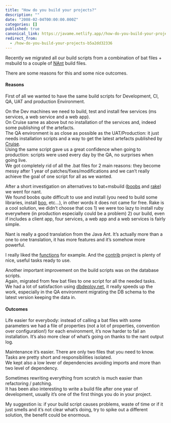 ```yaml
---
title: "How do you build your projects?"
description: ""
date: "2008-02-04T00:00:00.000Z"
categories: []
published: true
canonical_link: https://javame.netlify.app//how-do-you-build-your-projects-b5a2dd32336
redirect_from:
  - /how-do-you-build-your-projects-b5a2dd32336
---
```


Recently we migrated all our build scripts from a combination of bat files + msbuild to a couple of [NAnt](http://nant.sourceforge.net/) build files.

There are some reasons for this and some nice outcomes.

#### Reasons

First of all we wanted to have the same build scripts for Development, CI, QA, UAT and production Environment.

On the Dev machines we need to build, test and install few services (ms services, a web service and a web app).   
On Cruise same as above but no installation of the services and, indeed some publishing of the artefacts.   
The QA environment is as close as possible as the UAT/Production: it just needs installation scripts and a way to get the latest artefacts published by [Cruise](http://confluence.public.thoughtworks.org/display/CCNET/Welcome+to+CruiseControl.NET).   
Using the same script gave us a great confidence when going to production: scripts were used every day by the QA, no surprises when going live.   
We got completely rid of all the .bat files for 2 main reasons: they become messy after 1 year of patches/fixes/modifications and we can’t really achieve the goal of one script for all as we wanted.

After a short investigation on alternatives to bat+msbuild ([boobs](http://www.ayende.com/Blog/archive/2007/09/22/Introducing-Boobs-Boo-Build-System.aspx) and [rake](http://blog.jayfields.com/2005/08/using-rake-for-building-and-testing.html)) we went for nant.   
We found boobs quite difficult to use and install (you need to build some libraries, install [boo](http://boo.codehaus.org/), etc…), in other words it does not came for free. Rake is a cool solution, we didn’t choose that cos 1) we were too lazy to install ruby everywhere (in production especially could be a problem) 2) our build, even if includes a client app, four services, a web app and a web services is fairly simple.

Nant is really a good translation from the Java Ant. It’s actually more than a one to one translation, it has more features and it’s somehow more powerful.

I really liked the [functions](http://nant.sourceforge.net/release/latest/help/functions/) for example. And the [contrib](http://nantcontrib.sourceforge.net/) project is plenty of nice, useful tasks ready to use.

Another important improvement on the build scripts was on the database scripts.   
Again, migrated from few bat files to one script for all the needed tasks.   
We had a lot of satisfaction using [dbdeploy.net](http://boo.codehaus.org/), it really speeds up the work, especially in the QA environment migrating the DB schema to the latest version keeping the data in.

#### Outcomes

Life easier for everybody: instead of calling a bat files with some parameters we had a file of properties (not a lot of properties, convention over configuration!) for each environment, it’s now harder to fail an installation. It’s also more clear of what’s going on thanks to the nant output log.

Maintenance it’s easier. There are only two files that you need to know. Tasks are pretty short and responsibilities isolated.   
We kept also a low lever of dependencies avoiding imports and more than two level of dependency.

Sometimes rewriting everything from scratch is much easier than refactoring / patching.   
It has been also interesting to write a build file after one year of development, usually it’s one of the first things you do in your project.

My suggestion is: if your build script causes problems, waste of time or if it just smells and it’s not clear what’s doing, try to spike out a different solution, the benefit could be enormous.
